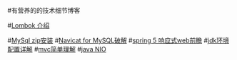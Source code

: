 #有营养的的技术细节博客

#[Lombok 介绍](https://blog.csdn.net/motui/article/details/79012846 "LomBok")

#[MySql zip安装](http://www.cnblogs.com/yyhh/p/5062153.html "msql_zip_install")
#[Navicat for MySQL破解](https://www.cnblogs.com/sunyangCoder/p/9060454.html "NativeCat for MySQL破解")
#[spring 5 响应式web前瞻](https://blog.csdn.net/emac/article/details/72814591 "spring 5 响应式web前瞻")
#[jdk环境配置详解](https://www.cnblogs.com/boringwind/p/8001300.html "jdk环境配置详解")
#[mvc简单理解](http://www.runoob.com/design-pattern/mvc-pattern.html "")
#[java NIO](https://www.cnblogs.com/dolphin0520/p/3919162.html "java nio")


